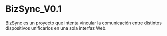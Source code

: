# BizSync_V0.1
BizSync es un proyecto que intenta vincular la comunicación entre distintos dispositivos unificarlos en una sola interfaz Web.
